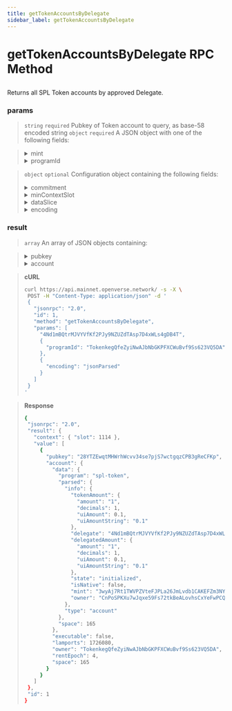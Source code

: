 ```yaml
---
title: getTokenAccountsByDelegate
sidebar_label: getTokenAccountsByDelegate
---
```

# getTokenAccountsByDelegate RPC Method

## 

Returns all SPL Token accounts by approved Delegate.

### params

>`string` `required` Pubkey of Token account to query, as base-58 encoded string
>`object` `required` A JSON object with one of the following fields:


><details>
>  <summary>mint</summary>
>
>   Pubkey of the specific token Mint to limit accounts to, as base-58 encoded string; or
>
></details>
>
><details>
>  <summary>programId</summary>
>
>   Pubkey of the Token program that owns the accounts, as base-58 encoded string
>
></details>

>`object` `optional` Configuration object containing the following fields:
>
><details>
>  <summary>commitment</summary>
>
>   The commitment describes how finalized a block is at that point in time. See Configuring State Commitment.
>
></details>
>
><details>
>  <summary>minContextSlot</summary>
>
>   The minimum slot that the request can be evaluated at
>
></details>
>
><details>
>  <summary>dataSlice</summary>
>
>   Request a slice of the account's data.
>
>   - `length: <usize>` - number of bytes to return
>   - `offset: <usize>` - byte offset from which to start reading
>
></details>
>
><details>
>  <summary>encoding</summary>
>
>   Values: `base58` `base64` `base64+zstd` `jsonParsed`
>   
>   Default
>
>   Encoding format for Account data
>
>   - `base58` is slow and limited to less than 129 bytes of Account data.
>   - `base64` will return base64 encoded data for Account data of any size.
>   - `base64+zstd` compresses the Account data using Zstandard and base64-encodes the result.
>   - `jsonParsed` encoding attempts to use program-specific state parsers to return more human-readable and explicit account state data.
>   - If `jsonParsed` is requested but a parser cannot be found, the field falls back to base64 encoding, detectable when the data field is type string.
>
></details>

### result

>`array` An array of JSON objects containing:


><details>
>  <summary>pubkey</summary>
>
>   The account Pubkey as base-58 encoded string
>
></details>
>
><details>
>  <summary>account</summary>
>
>   A JSON object containing:
>
>   - `lamports: <u64>`  - number of lamports assigned to this account, as a u64
>   - `owner: <string>` - base-58 encoded Pubkey of the program this account has been assigned to
>   - `data: <object>` - Token state data associated with the account, either as encoded binary data or in JSON format `{<program>: <state>}`
>   - `executable: <bool>` - boolean indicating if the account contains a program (and is strictly read-only)
>   - `rentEpoch: <u64>` - the epoch at which this account will next owe rent, as u64
>   - `space: <u64>` - the data size of the account
>
>   When the data is requested with the `jsonParsed` encoding a format similar to that of the Token Balances Structure can be expected inside the structure, both for the `tokenAmount` and the `delegatedAmount` - with the latter being an optional object.
>
></details>



> **cURL**
> ```bash
>curl https://api.mainnet.openverse.network/ -s -X \
>  POST -H "Content-Type: application/json" -d ' 
>  {
>    "jsonrpc": "2.0",
>    "id": 1,
>    "method": "getTokenAccountsByDelegate",
>    "params": [
>      "4Nd1mBQtrMJVYVfKf2PJy9NZUZdTAsp7D4xWLs4gDB4T",
>      {
>        "programId": "TokenkegQfeZyiNwAJbNbGKPFXCWuBvf9Ss623VQ5DA"
>      },
>      {
>        "encoding": "jsonParsed"
>      }
>    ]
>  }
>'
>```


> **Response**
> ```bash
>{
>  "jsonrpc": "2.0",
>  "result": {
>    "context": { "slot": 1114 },
>    "value": [
>      {
>        "pubkey": "28YTZEwqtMHWrhWcvv34se7pjS7wctgqzCPB3gReCFKp",
>        "account": {
>          "data": {
>            "program": "spl-token",
>            "parsed": {
>              "info": {
>                "tokenAmount": {
>                  "amount": "1",
>                  "decimals": 1,
>                  "uiAmount": 0.1,
>                  "uiAmountString": "0.1"
>                },
>                "delegate": "4Nd1mBQtrMJVYVfKf2PJy9NZUZdTAsp7D4xWLs4gDB4T",
>                "delegatedAmount": {
>                  "amount": "1",
>                  "decimals": 1,
>                  "uiAmount": 0.1,
>                  "uiAmountString": "0.1"
>                },
>                "state": "initialized",
>                "isNative": false,
>                "mint": "3wyAj7Rt1TWVPZVteFJPLa26JmLvdb1CAKEFZm3NY75E",
>                "owner": "CnPoSPKXu7wJqxe59Fs72tkBeALovhsCxYeFwPCQH9TD"
>              },
>              "type": "account"
>            },
>            "space": 165
>          },
>          "executable": false,
>          "lamports": 1726080,
>          "owner": "TokenkegQfeZyiNwAJbNbGKPFXCWuBvf9Ss623VQ5DA",
>          "rentEpoch": 4,
>          "space": 165
>        }
>      }
>    ]
>  },
>  "id": 1
>}
>```
